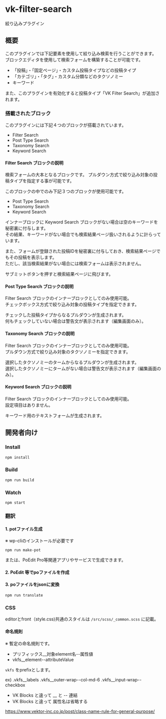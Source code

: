 # vk-filter-search
絞り込みプラグイン

## 概要

このプラグインでは下記要素を使用して絞り込み検索を行うことができます。  
ブロックエディタを使用して検索フォームを構築することが可能です。  

- 「投稿」・「固定ページ」・カスタム投稿タイプなどの投稿タイプ
- 「カテゴリ」・「タグ」・カスタム分類などのタクソノミー
- キーワード

また、このプラグインを有効化すると投稿タイプ「VK Filter Search」が追加されます。  

### 搭載されたブロック

このプラグインには下記４つのブロックが搭載されています。  

- Filter Search
- Post Type Search
- Taxonomy Search
- Keyword Search

#### Filter Search ブロックの説明
検索フォームの大本となるブロックです。
プルダウン方式で絞り込み対象の投稿タイプを指定する事が可能です。  

このブロックの中でのみ下記３つのブロックが使用可能です。  

- Post Type Search
- Taxonomy Search
- Keyword Search

インナーブロックに Keyword Search ブロックがない場合は空のキーワードを秘密裏に付与します。  
その結果、キーワードがない場合でも検索結果ページ扱いされるように計らっています。  

また、フォームが登録された投稿IDを秘密裏に付与しておき、検索結果ページでもその投稿を表示します。  
ただし、該当検索結果がない場合には検索フォームは表示されません。  

サブミットボタンを押すと検索結果ページに飛びます。  

#### Post Type Search ブロックの説明
Filter Search ブロックのインナーブロックとしてのみ使用可能。  
チェックボックス方式で絞り込み対象の投稿タイプを指定できます。  

チェックした投稿タイプからなるプルダウンが生成されます。  
何もチェックしていない場合は警告文が表示されます（編集画面のみ）。  

#### Taxonomy Search ブロックの説明
Filter Search ブロックのインナーブロックとしてのみ使用可能。  
プルダウン方式で絞り込み対象のタクソノミーを指定できます。  

選択したタクソノミーのタームからなるプルダウンが生成されます。  
選択したタクソノミーにタームがない場合は警告文が表示されます（編集画面のみ）。  

#### Keyword Search ブロックの説明
Filter Search ブロックのインナーブロックとしてのみ使用可能。  
設定項目はありません。  

キーワード用のテキストフォームが生成されます。  


## 開発者向け

### Install

`npm install`

### Build

`npm run build`

### Watch

`npm start`

### 翻訳

#### 1. potファイル生成

※ wp-cliのインストールが必要です

`npm run make-pot`

または、PoEdit Pro等関連アプリやサービスで生成できます。

#### 2. PoEdit 等でpoファイルを作成

#### 3. poファイルをjsonに変換

`npm run translate`

### CSS

editorとfront（style.css)共通のスタイルは `/src/scss/_common.scss` に記載。

#### 命名規則

※ 暫定の命名規則です。

* プリフィックス__対象element名--属性値
* vkfs__element--attributeValue

`vkfs` をprefixとします。

ex) 
.vkfs__labels
.vkfs__outer-wrap--col-md-6
.vkfs__input-wrap--checkbox

* VK Blocks と違って __ と -- 連結
* VK Blocks と違って 属性名は省略する

https://www.vektor-inc.co.jp/post/class-name-rule-for-general-purpose/
